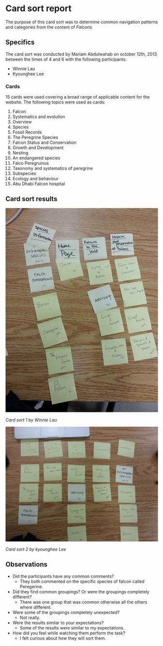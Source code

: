 # Card sort report

The purpose of this card sort was to determine common navigation patterns and categories from the content of *Falcons*.

## Specifics

The card sort was conducted by Mariam Abdulwahab on october 12th, 2013 between the times of 4 and 6 with the following participants:

- Winnie Lau
- Kyounghee Lee

### Cards

15 cards were used covering a broad range of applicable content for the website. The following topics were used as cards:

1. Falcon
2. Systematics and evolution
3. Overview
4. Species
5. Fossil Records
6. The Peregrine Species
7. Falcon Status and Conservation
8. Growth and Development
9. Nesting
10. An endangered species
11. Falco Peregruinus
12. Taxonomy and systematics of peregrine
13. Subspecies
14. Ecology and behaviour
15. Abu Dhabi Falcon hospital

## Card sort results

![Card sort 1 results](card-sort-1.jpg)

*Card sort 1 by Winnie Lau*

![Card sort 2 results](card-sort-2.jpg)

*Card sort 2 by kyounghee Lee*

## Observations

- Did the participants have any common comments?
	- They both commented on the specific species of falcon called Peregerine.
- Did they find common groupings? Or were the groupings completely different?
	- There was one group that was common otherwise all the others where different.
- Were some of the groupings completely unexpected?
	- Not really.
- Were the results similar to your expectations?
	- Some of the results were similar to my expectations.
- How did you feel while watching them perform the task?
	- I felt curious about how they will sort them.